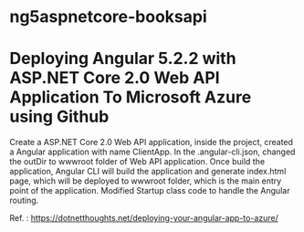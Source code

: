 # ng5aspnetcore-booksapi
# Deploying Angular 5.2.2 with ASP.NET Core 2.0 Web API Application To Microsoft Azure using Github

Create a ASP.NET Core 2.0 Web API application, inside the project, created a Angular application with name ClientApp. In the .angular-cli.json, changed the outDir to wwwroot folder of Web API application. Once build the application, Angular CLI will build the application and generate index.html page, which will be deployed to wwwroot folder, which is the main entry point of the application. Modified Startup class code to handle the Angular routing. 

Ref. : https://dotnetthoughts.net/deploying-your-angular-app-to-azure/
